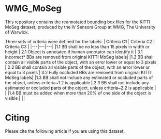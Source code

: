 # WMG_MoSeg

This repository contains the reannotated bounding box files for the KITTI MoSeg dataset, produced by the IV Sensors Group at WMG, The University of Warwick.

Three sets of criteria were defined for the labels:
| Criteria C1 | Criteria C2 | Criteria C3 |
|---|---|---|
|1.1 BB shall be no less than 15 pixels in width or height | 2.1 Object is annotated if human annotator can identify it | 3.1 Incorrect* BBs are removed from original KITTI MoSeg labels|
|1.2 BB shall contain all visible parts of the object, with an error lower or equal to 3 pixels | 2.2 BB shall contain all visible parts of the object, with an error lower or equal to 3 pixels | 3.2 Fully occluded BBs are removed from original KITTI MoSeg labels|
|1.3 BB shall not include any estimated or occluded parts of the object, unless criteria~1.2 is applicable | 2.3 BB shall not include any estimated or occluded parts of the object, unless criteria~2.2 is applicable | |
|1.4 BB must be added when more than 20\% of one side of the object is visible | | |

# Citing
Please cite the following article if you are using this dataset.
